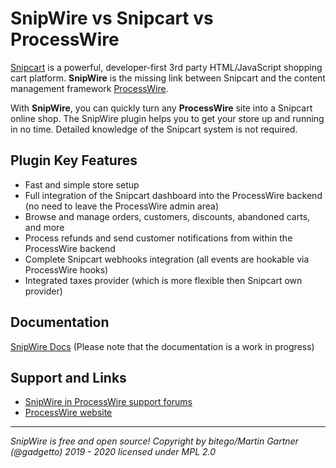 # SnipWire vs Snipcart vs ProcessWire
[Snipcart](https://snipcart.com) is a powerful, developer-first 3rd party HTML/JavaScript shopping cart platform. **SnipWire** is the missing link between Snipcart and the content management framework [ProcessWire](https://processwire.com).

With **SnipWire**, you can quickly turn any **ProcessWire** site into a Snipcart online shop. The SnipWire plugin helps you to get your store up and running in no time. Detailed knowledge of the Snipcart system is not required.

## Plugin Key Features
- Fast and simple store setup
- Full integration of the Snipcart dashboard into the ProcessWire backend (no need to leave the ProcessWire admin area)
- Browse and manage orders, customers, discounts, abandoned carts, and more
- Process refunds and send customer notifications from within the ProcessWire backend
- Complete Snipcart webhooks integration (all events are hookable via ProcessWire hooks)
- Integrated taxes provider (which is more flexible then Snipcart own provider)

## Documentation
[SnipWire Docs](https://docs.bitego.com/snipwire/) (Please note that the documentation is a work in progress)

## Support and Links
- [SnipWire in ProcessWire support forums](https://processwire.com/talk/topic/21554-snipwire-snipcart-integration-for-processwire/)
- [ProcessWire website](https://processwire.com/)

<hr>

*SnipWire is free and open source! Copyright by bitego/Martin Gartner (@gadgetto) 2019 - 2020 licensed under MPL 2.0*